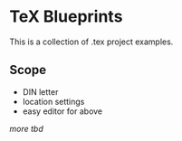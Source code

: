 # TeX Blueprints
This is a collection of .tex project examples.

## Scope
* DIN letter
* location settings
* easy editor for above

*more tbd*
